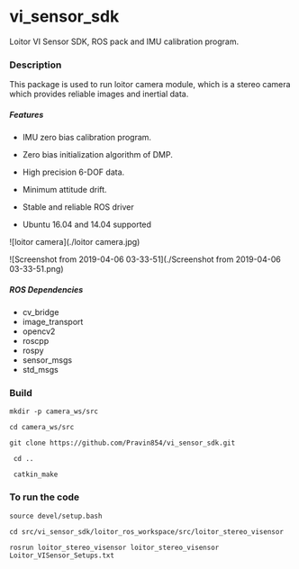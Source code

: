 # vi_sensor_sdk
Loitor VI Sensor SDK, ROS pack and IMU calibration program.



###  Description

This package is used to run loitor camera module, which is a stereo camera which provides reliable images and inertial data.

##### Features 

* IMU zero bias calibration program.

* Zero bias initialization algorithm of DMP.
* High precision 6-DOF data.
* Minimum attitude drift.
* Stable and reliable ROS driver
* Ubuntu 16.04 and 14.04 supported



![loitor camera](./loitor camera.jpg)



![Screenshot from 2019-04-06 03-33-51](./Screenshot from 2019-04-06 03-33-51.png)



##### ROS Dependencies

- cv_bridge
- image_transport
- opencv2
- roscpp
- rospy
- sensor_msgs
- std_msgs



### Build

` mkdir -p camera_ws/src `

` cd camera_ws/src `

` git clone https://github.com/Pravin854/vi_sensor_sdk.git `

` cd ..`

` catkin_make`



### To run the code

`source devel/setup.bash`

` cd src/vi_sensor_sdk/loitor_ros_workspace/src/loitor_stereo_visensor `

` rosrun loitor_stereo_visensor loitor_stereo_visensor Loitor_VISensor_Setups.txt `


